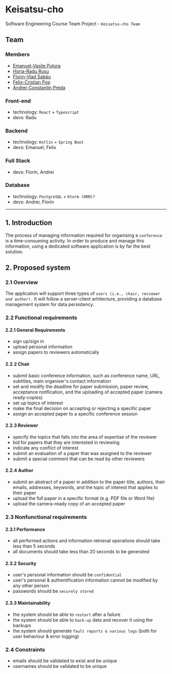 # Keisatsu-cho
Software Engineering Course Team Project - ```Keisatsu-cho Team```

## Team
### Members
<ul>
    <li><a href="https://github.com/EmanuelPutura">Emanuel-Vasile Puțura</a></li>
    <li><a href="https://github.com/HoriaRaduRusu">Horia-Radu Rusu</a></li>
    <li><a href="https://github.com/nacho-vlad">Florin-Vlad Sabău</a></li>
    <li><a href="https://github.com/916-Pop-Felix">Felix-Cristian Pop</a></li>
    <li><a href="https://github.com/PredaBoss">Andrei-Constantin Preda</a></li>
</ul>

### Front-end
- technology: ```React``` + ```Typescript```
- devs: Radu

### Backend
- technology: ```Kotlin``` + ```Spring Boot```
- devs: Emanuel, Felix

### Full Stack
- devs: Florin, Andrei

### Database
- technology: ```PostgreSQL``` + ```Ktorm (ORM)?```
- devs: Andrei, Florin

<hr/>

## 1. Introduction
The process of managing information required for organising a ```conference``` is a time-consuming activity. In order to produce and manage this information, using a dedicated software application is by far the best solution.

## 2. Proposed system
### 2.1 Overview
The application will support three types of ```users (i.e., chair, reviewer and author).``` It will follow a server-client arhitecture, providing a database management system for data persistency.

### 2.2 Functional requirements
#### 2.2.1 General Requirements
- sign up/sign in
- upload personal information
- assign papers to reviewers automatically

#### <a name="functional-chair"></a>2.2.2 Chair
- submit basic conference information, such as conference name, URL, subtitles, main organiser's contact information
- set and modify the deadline for paper submission, paper review, acceptance notification, and the uploading of accepted paper (camera ready-copies)
- set up topics of interest
- make the final decision on accepting or rejecting a specific paper
- assign an accepted paper to a specific conference session

#### 2.2.3 Reviewer
- specify the topics that falls into the area of expertise of the reviewer
- bid for papers that they are interested in reviewing
- indicate any conflict of interest
- submit an evaluation of a paper that was assigned to the reviewer
- submit a special comment that can be read by other reviewers
 
#### 2.2.4 Author
- submit an abstract of a paper in addition to the paper title, authors, their emails, addresses, keywords, and the topic of interest that applies to their paper
- upload the full paper in a specific format (e.g. PDF file or Word file)
- upload the camera-ready copy of an accepted paper

### 2.3 Nonfunctional requirements
#### 2.3.1 Performance
- all performed actions and information retrieval operations should take less than 5 seconds
- all documents should take less than 20 seconds to be generated

#### 2.3.2 Security
- user's personal information should be ```confidential```
- user's personal & authentification information cannot be modified by any other person
- passwords should be ```securely stored```

#### 2.3.3 Maintainability
- the system should be able to ```restart``` after a failure
- the system should be able to ```back-up``` data and recover it using the backups
- the system should generate ```fault reports & various logs``` (both for user behaviour & error logging)

### 2.4 Constraints
- emails should be validated to exist and be unique
- usernames should be validated to be unique
